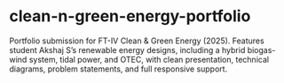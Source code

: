 # clean-n-green-energy-portfolio
Portfolio submission for FT-IV Clean &amp; Green Energy (2025). Features student Akshaj S’s renewable energy designs, including a hybrid biogas-wind system, tidal power, and OTEC, with clean presentation, technical diagrams, problem statements, and full responsive support.
